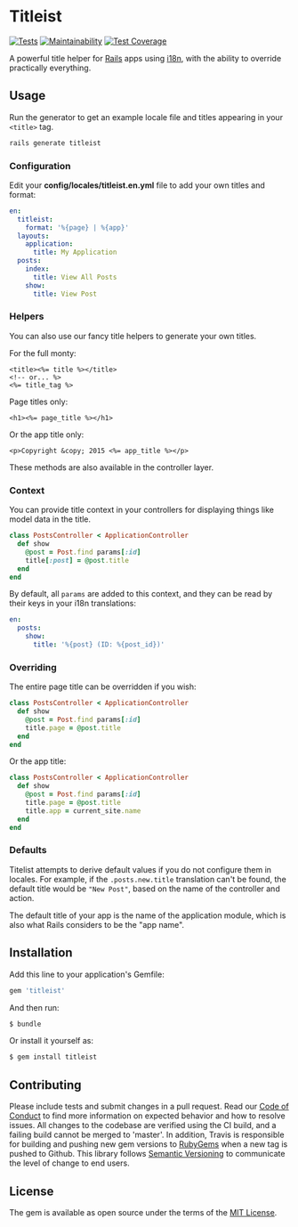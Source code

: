 # Titleist

[![Tests](https://github.com/tubbo/titleist/workflows/Tests/badge.svg)](https://github.com/tubbo/titleist/actions)
[![Maintainability](https://codeclimate.com/github/tubbo/titleist/badges/gpa.svg)](https://codeclimate.com/github/tubbo/titleist)
[![Test Coverage](https://codeclimate.com/github/tubbo/titleist/badges/coverage.svg)](https://codeclimate.com/github/tubbo/titleist/coverage)

A powerful title helper for [Rails][] apps using [i18n][], with the
ability to override practically everything.

## Usage

Run the generator to get an example locale file and titles appearing in
your `<title>` tag.

```bash
rails generate titleist
```

### Configuration

Edit your **config/locales/titleist.en.yml** file to add your own titles and format:

```yaml
en:
  titleist:
    format: '%{page} | %{app}'
  layouts:
    application:
      title: My Application
  posts:
    index:
      title: View All Posts
    show:
      title: View Post
```

### Helpers

You can also use our fancy title helpers to generate your own titles.

For the full monty:

```erb
<title><%= title %></title>
<!-- or... %>
<%= title_tag %>
```

Page titles only:

```erb
<h1><%= page_title %></h1>
```

Or the app title only:

```erb
<p>Copyright &copy; 2015 <%= app_title %></p>
```

These methods are also available in the controller layer.

### Context

You can provide title context in your controllers for displaying things
like model data in the title.

```ruby
class PostsController < ApplicationController
  def show
    @post = Post.find params[:id]
    title[:post] = @post.title
  end
end
```

By default, all `params` are added to this context, and they can be read
by their keys in your i18n translations:

```yaml
en:
  posts:
    show:
      title: '%{post} (ID: %{post_id})'
```

### Overriding

The entire page title can be overridden if you wish:

```ruby
class PostsController < ApplicationController
  def show
    @post = Post.find params[:id]
    title.page = @post.title
  end
end
```

Or the app title:

```ruby
class PostsController < ApplicationController
  def show
    @post = Post.find params[:id]
    title.page = @post.title
    title.app = current_site.name
  end
end
```

### Defaults

Titelist attempts to derive default values if you do not configure them
in locales. For example, if the `.posts.new.title` translation can't be
found, the default title would be `"New Post"`, based on the name of the
controller and action.

The default title of your app is the name of the application module,
which is also what Rails considers to be the "app name".

## Installation

Add this line to your application's Gemfile:

```ruby
gem 'titleist'
```

And then run:

```bash
$ bundle
```

Or install it yourself as:
```bash
$ gem install titleist
```

## Contributing

Please include tests and submit changes in a pull request. Read our
[Code of Conduct][] to find more information on expected behavior and
how to resolve issues. All changes to the codebase are verified using
the CI build, and a failing build cannot be merged to 'master'. In
addition, Travis is responsible for building and pushing new gem
versions to [RubyGems][] when a new tag is pushed to Github.  This
library follows [Semantic Versioning][] to communicate the level of
change to end users.

## License

The gem is available as open source under the terms of the [MIT License][].

[Rails]: http://rubyonrails.org
[i18n]: http://guides.rubyonrails.org/i18n.html
[Code of Conduct]: CODE_OF_CONDUCT.md
[RubyGems]: http://rubygems.org
[Semantic Versioning]: http://semver.org
[MIT License]: MIT-LICENSE
